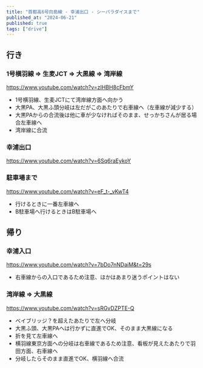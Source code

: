 ```yaml
---
title: "首都高6号向島線 - 幸浦出口 - シーパラダイスまで"
published_at: "2024-06-21"
published: true
tags: ["drive"]
---
```



## 行き

### 1号横羽線 => 生麦JCT => 大黒線 => 湾岸線
https://www.youtube.com/watch?v=zIHBH8cFbmY


- 1号横羽線、生麦JCTにて湾岸線方面へ向かう
- 大黒PA、大黒ふ頭分岐は左だがこのあたりで右車線へ（左車線が減少する）
- 大黒PAからの合流後は他に車が少なければそのまま、せっかちさんが居る場合左車線へ
- 湾岸線に合流


### 幸浦出口
https://www.youtube.com/watch?v=6Sq6raEykoY


### 駐車場まで
https://www.youtube.com/watch?v=eF_t-_vKwT4

- 行けるときに一番左車線へ
- B駐車場へ行けるときはB駐車場へ


## 帰り

### 幸浦入口
https://www.youtube.com/watch?v=7bDo7nNDaiM&t=29s

- 右車線からの入口であるため注意、ほかはあまり迷うポイントはない

### 湾岸線 => 大黒線
https://www.youtube.com/watch?v=sRGvDZPTE-Q

- ベイブリッジ？を超えたあたりで左へ分岐
- 大黒ふ頭、大黒PAへは行かずに直進でOK、そのまま大黒線になる
- 折を見て左車線へ
- 横羽線東京方面への分岐は右車線であるため注意、看板が見えたあたりで羽田方面、右車線へ
- 分岐したらそのまま直進でOK、横羽線へ合流